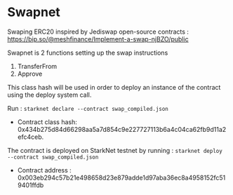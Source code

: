 # Swapnet
Swaping ERC20 inspired by Jediswap open-source contracts : https://bip.so/@meshfinance/Implement-a-swap-njBZO/public

Swapnet is 2 functions setting up the swap instructions 

1. TransferFrom
2. Approve 


This class hash will be used in order to deploy an instance of the contract using the deploy system call.

Run : ``` starknet declare --contract swap_compiled.json ```

- Contract class hash: 0x434b275d84d66298aa5a7d854c9e227727113b6a4c04ca62fb9d11a2efc4ceb.


The contract is deployed on StarkNet testnet by running : 
``` starknet deploy --contract swap_compiled.json ```

- Contract address : 0x003eb294c57b21e498658d23e879adde1d97aba36ec8a4958152fc519401ffdb



